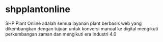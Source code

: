 # shpplantonline
SHP Plant Online adalah semua layanan plant berbasis web yang dikembangkan dengan tujuan untuk konversi manual ke digital mengikuti perkembangan zaman dan mengikuti era Industri 4.0
